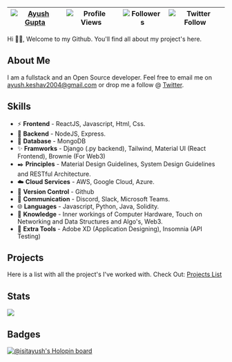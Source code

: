 | [![Ayush Gupta](https://img.shields.io/badge/Ayush-Gupta-<COLOR>.svg)](https://shields.io/) | ![Profile Views](https://komarev.com/ghpvc/?username=is-it-ayush&color=green) | ![Followers](https://img.shields.io/github/followers/is-it-ayush) | ![Twitter Follow](https://img.shields.io/twitter/follow/is_it_ayush?color=12&label=Follow%20Twitter&style=plastic) |
--| --| --| --|

[Projects List]: /PROJECTS.md

Hi 👋🏽, Welcome to my Github. You'll find all about my project's here.

## About Me
I am a fullstack and an Open Source developer. Feel free to email me on [ayush.keshav2004@gmail.com](mailto:ayush.keshav2004@gmail.com) or drop me a follow @ [Twitter](https://twitter.com/is_it_ayush).

## **Skills**
- ⚡ **Frontend** - ReactJS, Javascript, Html, Css.
- 🌱 **Backend** - NodeJS, Express.
- 💾 **Database** - MongoDB
- ✨ **Framworks** - Django (.py backend), Tailwind, Material UI (React Frontend), Brownie (For Web3)
- ✒️ **Principles** - Material Design Guidelines, System Design Guidelines and RESTful Architecture.
- ☁️ **Cloud Services** - AWS, Google Cloud, Azure.
- 🤖 **Version Control** - Github
- 📱 **Communication** - Discord, Slack, Microsoft Teams.
- 🌐 **Languages** - Javascript, Python, Java, Solidity.
- 📕 **Knowledge** - Inner workings of Computer Hardware, Touch on Networking and Data Structures and Algo's, Web3.
- 🔧 **Extra Tools** - Adobe XD (Application Designing), Insomnia (API Testing)


## Projects
Here is a list with all the project's I've worked with. Check Out: [Projects List]

## Stats

<a href="https://github.com/anuraghazra/github-readme-stats">
  <img align="center" src="https://github-readme-stats.vercel.app/api?username=is-it-ayush&show_icons=true&count_private=true&layout=compact&theme=dark" />
</a>

## Badges
[![@isitayush's Holopin board](https://holopin.io/api/user/board?user=isitayush)](https://holopin.io/@isitayush)
